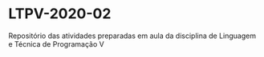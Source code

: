 # LTPV-2020-02
Repositório das atividades preparadas em aula da disciplina de Linguagem e Técnica de Programação V
